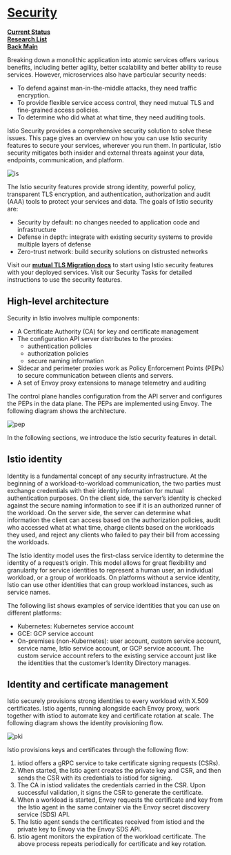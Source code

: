 # **[Security](https://istio.io/latest/docs/concepts/security/)**

**[Current Status](../../../../development/status/weekly/current_status.md)**\
**[Research List](../../../../research/research_list.md)**\
**[Back Main](../../../../README.md)**

Breaking down a monolithic application into atomic services offers various benefits, including better agility, better scalability and better ability to reuse services. However, microservices also have particular security needs:

- To defend against man-in-the-middle attacks, they need traffic encryption.
- To provide flexible service access control, they need mutual TLS and fine-grained access policies.
- To determine who did what at what time, they need auditing tools.

Istio Security provides a comprehensive security solution to solve these issues. This page gives an overview on how you can use Istio security features to secure your services, wherever you run them. In particular, Istio security mitigates both insider and external threats against your data, endpoints, communication, and platform.

![is](https://istio.io/latest/docs/concepts/security/overview.svg)

The Istio security features provide strong identity, powerful policy, transparent TLS encryption, and authentication, authorization and audit (AAA) tools to protect your services and data. The goals of Istio security are:

- Security by default: no changes needed to application code and infrastructure
- Defense in depth: integrate with existing security systems to provide multiple layers of defense
- Zero-trust network: build security solutions on distrusted networks

Visit our **[mutual TLS Migration docs](https://istio.io/latest/docs/tasks/security/authentication/mtls-migration/)** to start using Istio security features with your deployed services. Visit our Security Tasks for detailed instructions to use the security features.

## High-level architecture

Security in Istio involves multiple components:

- A Certificate Authority (CA) for key and certificate management
- The configuration API server distributes to the proxies:
  - authentication policies
  - authorization policies
  - secure naming information
- Sidecar and perimeter proxies work as Policy Enforcement Points (PEPs) to secure communication between clients and servers.
- A set of Envoy proxy extensions to manage telemetry and auditing

The control plane handles configuration from the API server and configures the PEPs in the data plane. The PEPs are implemented using Envoy. The following diagram shows the architecture.

![pep](https://istio.io/latest/docs/concepts/security/arch-sec.svg)

In the following sections, we introduce the Istio security features in detail.

## Istio identity

Identity is a fundamental concept of any security infrastructure. At the beginning of a workload-to-workload communication, the two parties must exchange credentials with their identity information for mutual authentication purposes. On the client side, the server’s identity is checked against the secure naming information to see if it is an authorized runner of the workload. On the server side, the server can determine what information the client can access based on the authorization policies, audit who accessed what at what time, charge clients based on the workloads they used, and reject any clients who failed to pay their bill from accessing the workloads.

The Istio identity model uses the first-class service identity to determine the identity of a request’s origin. This model allows for great flexibility and granularity for service identities to represent a human user, an individual workload, or a group of workloads. On platforms without a service identity, Istio can use other identities that can group workload instances, such as service names.

The following list shows examples of service identities that you can use on different platforms:

- Kubernetes: Kubernetes service account
- GCE: GCP service account
- On-premises (non-Kubernetes): user account, custom service account, service name, Istio service account, or GCP service account. The custom service account refers to the existing service account just like the identities that the customer’s Identity Directory manages.

## Identity and certificate management

Istio securely provisions strong identities to every workload with X.509 certificates. Istio agents, running alongside each Envoy proxy, work together with istiod to automate key and certificate rotation at scale. The following diagram shows the identity provisioning flow.

![pki](https://istio.io/latest/docs/concepts/security/id-prov.svg)

Istio provisions keys and certificates through the following flow:

1. istiod offers a gRPC service to take certificate signing requests (CSRs).
2. When started, the Istio agent creates the private key and CSR, and then sends the CSR with its credentials to istiod for signing.
3. The CA in istiod validates the credentials carried in the CSR. Upon successful validation, it signs the CSR to generate the certificate.
4. When a workload is started, Envoy requests the certificate and key from the Istio agent in the same container via the Envoy secret discovery service (SDS) API.
5. The Istio agent sends the certificates received from istiod and the private key to Envoy via the Envoy SDS API.
6. Istio agent monitors the expiration of the workload certificate. The above process repeats periodically for certificate and key rotation.
